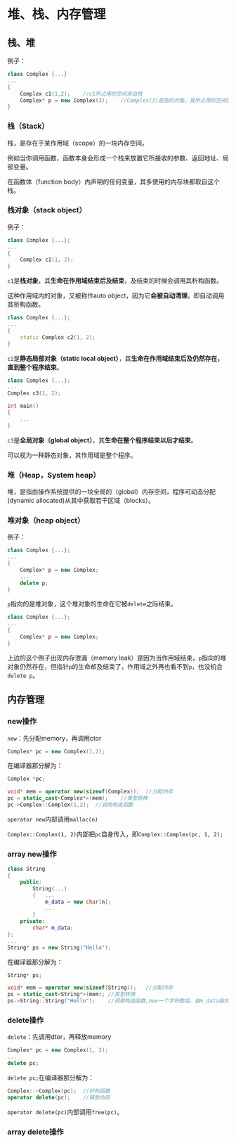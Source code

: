 # 堆、栈、内存管理



## 栈、堆

例子：

```cpp
class Complex {...}
...
{
    Complex c1(1,2);	//c1所占用的空间来自栈
    Complex* p = new Complex(3);	//Complex(3)是临时对象，其所占用的空间是用new从堆动态分配而得，并由ps指向
}
```

### 栈（Stack）

栈，是存在于某作用域（scope）的一块内存空间。

例如当你调用函数，函数本身会形成一个栈来放置它所接收的参数、返回地址、局部变量。

在函数体（function body）内声明的任何变量，其多使用的内存块都取自这个栈。

### 栈对象（stack object）

例子：

```cpp
class Complex {...};
...
{
    Complex c1(1, 2);
}
```

`c1`是**栈对象**，其**生命在作用域结束后及结束**，及结束的时候会调用其析构函数。

这种作用域内的对象，又被称作auto object，因为它**会被自动清理**，即自动调用其析构函数。

```cpp
class Complex {...};
...
{
    static Complex c2(1, 2);
}
```

`c2`是**静态局部对象（static local object）**，其**生命在作用域结束后及仍然存在，直到整个程序结束**。

```cpp
class Complex {...};
...
Complex c3(1, 2);

int main()
{
    ... 
}
```

`c3`是**全局对象（global object）**，其**生命在整个程序结束以后才结束**。

可以视为一种静态对象，其作用域是整个程序。

### 堆（Heap，System heap）

堆，是指由操作系统提供的一块全局的（global）内存空间，程序可动态分配(dynamic allocated)从其中获取若干区域（blocks）。

### 堆对象（heap object）

例子：

```cpp
class Complex {...};
...
{
    Complex* p = new Complex;
    ...
    delete p;
}
```

`p`指向的是堆对象，这个堆对象的生命在它被`delete`之际结束。

```cpp
class Complex {...};
...
{
    Complex* p = new Complex;
}
```

上边的这个例子出现内存泄漏（memory leak）是因为当作用域结束，`p`指向的堆对象仍然存在，但指针`p`的生命却及结束了，作用域之外再也看不到`p`，也没机会`delete p`。

## 内存管理

### new操作

`new`：先分配memory，再调用ctor

```cpp
Complex* pc = new Complex(1,2);
```

在编译器那分解为：

```cpp
Complex *pc;

void* mem = operator new(sizeof(Complex));	//分配内存
pc = static_cast<Complex*>(mem);	//类型转换
pc->Complex::Complex(1,2);	//调用构造函数
```

`operator new`内部调用`malloc(n)`

`Complex::Complex(1, 2)`内部把`pc`自身传入，即`Complex::Complex(pc, 1, 2);`

### array new操作

```cpp
class String
{
	public:
    	String(...)
        {	...
            m_data = new char[n];
         	...
        }
	private:
    	char* m_data;
};
...
String* ps = new String("Hello");
```

在编译器那分解为：

```cpp
String* ps;

void* mem = operator new(sizeof(String));	//分配内存
ps = static_cast<String*>(mem);	//类型转换
ps->String::String("Hello");	//调用构造函数,new一个字符数组，由m_data指向首字符;
```



### delete操作

`delete`：先调用dtor，再释放memory

```cpp
Complex* pc = new Complex(1, 2);
...
delete pc;
```

`delete pc;`在编译器那分解为：

```cpp
Complex::~Complex(pc);	//析构函数
operator delete(pc);	//释放内存
```

`operator delete(pc)`内部调用`free(pc)`。

### array delete操作


